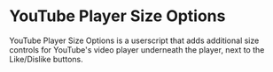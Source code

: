YouTube Player Size Options
=====

YouTube Player Size Options is a userscript that adds additional size controls for YouTube's video player underneath the player, next to the Like/Dislike buttons.
